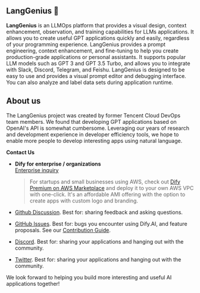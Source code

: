 ## LangGenius 🚀

**LangGenius** is an LLMOps platform that provides a visual design, context enhancement, observation, and training capabilities for LLMs applications. It allows you to create useful GPT applications quickly and easily, regardless of your programming experience. LangGenius provides a prompt engineering, context enhancement, and fine-tuning to help you create production-grade applications or personal assistants. It supports popular LLM models such as GPT 3 and GPT 3.5 Turbo, and allows you to integrate with Slack, Discord, Telegram, and Feishu. LangGenius is designed to be easy to use and provides a visual prompt editor and debugging interface. You can also analyze and label data sets during application runtime.


## About us
The LangGenius project was created by former Tencent Cloud DevOps team members. We found that developing GPT applications based on OpenAI's API is somewhat cumbersome. Leveraging our years of research and development experience in developer efficiency tools, we hope to enable more people to develop interesting apps using natural language.

**Contact Us**

- **Dify for enterprise / organizations</br>**
 <a href="https://udify.app/chat/22L1zSxg6yW1cWQg">Enterprise inquiry</a> </br>
  > For startups and small businesses using AWS, check out [Dify Premium on AWS Marketplace](https://aws.amazon.com/marketplace/pp/prodview-t22mebxzwjhu6) and deploy it to your own AWS VPC with one-click. It's an affordable AMI offering with the option to create apps with custom logo and branding.

- [Github Discussion](https://github.com/langgenius/dify/discussions). Best for: sharing feedback and asking questions.
- [GitHub Issues](https://github.com/langgenius/dify/issues). Best for: bugs you encounter using Dify.AI, and feature proposals. See our [Contribution Guide](https://github.com/langgenius/dify/blob/main/CONTRIBUTING.md).
- [Discord](https://discord.gg/FngNHpbcY7). Best for: sharing your applications and hanging out with the community.
- [Twitter](https://twitter.com/dify_ai). Best for: sharing your applications and hanging out with the community.

We look forward to helping you build more interesting and useful AI applications together!
